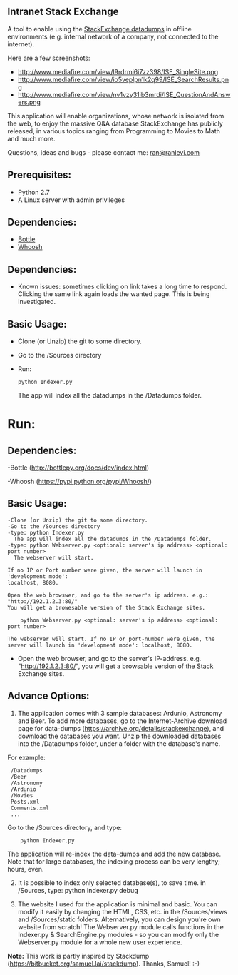 
Intranet Stack Exchange
-----------------------
A tool to enable using the [StackExchange datadumps](https://archive.org/details/stackexchange)
in offline environments (e.g. internal network of a company, not connected to the
internet).

Here are a few screenshots:

 * <http://www.mediafire.com/view/l9rdrmi6i7zz398/ISE_SingleSite.png>
 * <http://www.mediafire.com/view/io5veplpn1k2q99/ISE_SearchResults.png>
 * <http://www.mediafire.com/view/nv1vzy31ib3mrdi/ISE_QuestionAndAnswers.png>

This application will enable organizations, whose network is isolated from the web, to enjoy
the massive Q&A database StackExchange has publicly released, in various topics ranging from
Programming to Movies to Math and much more.

Questions, ideas and bugs - please contact me: ran@ranlevi.com

## Prerequisites:
* Python 2.7
* A Linux server with admin privileges


## Dependencies:

* [Bottle](http://bottlepy.org/docs/dev/index.html)
* [Whoosh](https://pypi.python.org/pypi/Whoosh)


## Dependencies:
* Known issues: sometimes clicking on link takes a long time to respond. Clicking the same link again 
                loads the wanted page. This is being investigated.

## Basic Usage:

  * Clone (or Unzip) the git to some directory.
  * Go to the /Sources directory
  * Run:

        python Indexer.py
    
    The app will index all the datadumps in the /Datadumps folder.

  Run:
=======
  Dependencies:
  -------------
  
  -Bottle (http://bottlepy.org/docs/dev/index.html)
  
  -Whoosh (https://pypi.python.org/pypi/Whoosh/)

  Basic Usage:
  -----------
    -Clone (or Unzip) the git to some directory.
    -Go to the /Sources directory
    -type: python Indexer.py
      The app will index all the datadumps in the /Datadumps folder.
    -type: python Webserver.py <optional: server's ip address> <optional: port number>
      The webserver will start.

    If no IP or Port number were given, the server will launch in 'development mode':
    localhost, 8080.

    Open the web browswer, and go to the server's ip address. e.g.:
    "http://192.1.2.3:80/"
    You will get a browesable version of the Stack Exchange sites. 
    
        python Webserver.py <optional: server's ip address> <optional: port number>

    The webserver will start. If no IP or port-number were given, the server will launch in 'development mode': localhost, 8080.
  
  * Open the web browser, and go to the server's IP-address. e.g. "http://192.1.2.3:80/", 
  you will get a browsable version of the Stack Exchange sites.

##  Advance Options:

  1. The application comes with 3 sample databases: Ardunio, Astronomy and Beer. To add
     more databases, go to the Internet-Archive download page for data-dumps
     (https://archive.org/details/stackexchange), and download the databases you want.
     Unzip the downloaded databases into the /Datadumps folder, under a folder with the database's name.

   For example:
  
     /Datadumps
     /Beer
     /Astronomy
     /Ardunio
     /Movies
     Posts.xml
     Comments.xml
     ...
     

  Go to the /Sources directory, and type:
        
        python Indexer.py
  
  The application will re-index the data-dumps and add the new database. 
  Note that for large databases, the indexing process can be very lengthy; hours, even.

  2. It is possible to index only selected database(s), to save time. in /Sources, type: python Indexer.py debug

  3. The website I used for the application is minimal and basic. You can modify it easily by
     changing the HTML, CSS, etc. in the /Sources/views and /Sources/static folders.
     Alternatively, you can design you're own website from scratch! The Webserver.py module calls functions
     in the Indexer.py & SearchEngine.py modules - so you can modify only the Webserver.py module for a whole
     new user experience.

**Note:**
This work is partly inspired by Stackdump (https://bitbucket.org/samuel.lai/stackdump). Thanks, Samuel! :-)
